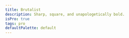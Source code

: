 ```yaml
---
title: Brutalist
description: Sharp, square, and unapologetically bold.
isPro: true
tags: pro
defaultPalette: default
---
```

